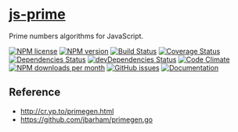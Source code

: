 [js-prime](http://aureooms.github.io/js-prime)
==

Prime numbers algorithms for JavaScript.

[![NPM license](https://img.shields.io/npm/l/@aureooms/js-prime.svg?style=flat)](https://raw.githubusercontent.com/aureooms/js-prime/master/LICENSE)
[![NPM version](https://img.shields.io/npm/v/@aureooms/js-prime.svg?style=flat)](https://www.npmjs.org/package/@aureooms/js-prime)
[![Build Status](https://img.shields.io/travis/aureooms/js-prime.svg?style=flat)](https://travis-ci.org/aureooms/js-prime)
[![Coverage Status](https://img.shields.io/coveralls/aureooms/js-prime.svg?style=flat)](https://coveralls.io/r/aureooms/js-prime)
[![Dependencies Status](https://img.shields.io/david/aureooms/js-prime.svg?style=flat)](https://david-dm.org/aureooms/js-prime#info=dependencies)
[![devDependencies Status](https://img.shields.io/david/dev/aureooms/js-prime.svg?style=flat)](https://david-dm.org/aureooms/js-prime#info=devDependencies)
[![Code Climate](https://img.shields.io/codeclimate/github/aureooms/js-prime.svg?style=flat)](https://codeclimate.com/github/aureooms/js-prime)
[![NPM downloads per month](https://img.shields.io/npm/dm/@aureooms/js-prime.svg?style=flat)](https://www.npmjs.org/package/@aureooms/js-prime)
[![GitHub issues](https://img.shields.io/github/issues/aureooms/js-prime.svg?style=flat)](https://github.com/aureooms/js-prime/issues)
[![Documentation](https://aureooms.github.io/js-prime/badge.svg)](https://aureooms.github.io/js-prime/source.html)

## Reference

 - http://cr.yp.to/primegen.html
 - https://github.com/jbarham/primegen.go
